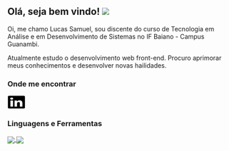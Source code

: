## Olá, seja bem vindo! <img src="https://raw.githubusercontent.com/MartinHeinz/MartinHeinz/master/wave.gif" width="30px">

Oi, me chamo Lucas Samuel, sou discente do curso de Tecnologia em Análise e em Desenvolvimento de Sistemas no IF Baiano - Campus Guanambi. 

Atualmente estudo o desenvolvimento web front-end.
Procuro aprimorar meus conhecimentos e desenvolver novas hailidades.

### Onde me encontrar

<a href="https://www.linkedin.com/in/lucassamuel1/" target="blank">
  <img align="center" alt"lucas-linkedin" height="30" width="40" src="https://raw.githubusercontent.com/devicons/devicon/master/icons/linkedin/linkedin-plain.svg"
       style="max-width:100%;">
</a>

### Linguagens e Ferramentas



<a href="https://github.com/anuraghazra/github-readme-stats">
  <img align="center" src="https://github-readme-stats.vercel.app/api/top-langs/?username=lucasamuel&repo=github-readme-stats&count_private&theme=dark&layout=compact" />
</a>
<a href="https://github.com/anuraghazra/github-readme-stats">
  <img align="center" src="https://github-readme-stats.vercel.app/api/?username=lucasamuel&count_private=true&theme=dark&show_icons=true" />
</a>



